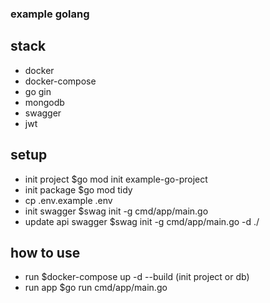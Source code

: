 ### example golang

## stack

- docker
- docker-compose
- go gin
- mongodb
- swagger
- jwt

## setup

- init project $go mod init example-go-project
- init package $go mod tidy
- cp .env.example .env
- init swagger $swag init -g cmd/app/main.go
- update api swagger $swag init -g cmd/app/main.go -d ./

## how to use

- run $docker-compose up -d --build (init project or db)
- run app $go run cmd/app/main.go
